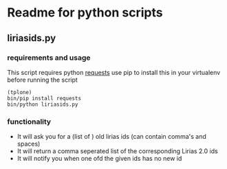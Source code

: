 # Readme for python scripts

## liriasids.py

### requirements and usage

This script requires python [requests](https://pypi.org/project/requests/)
use pip to install this in your virtualenv before running the script

~~~
(tplone)
bin/pip install requests
bin/python liriasids.py
~~~

### functionality

* It will ask you for a (list of ) old lirias ids (can contain comma's and spaces)
* It will return a comma seperated list of the corresponding Lirias 2.0 ids
* It will notify you when one ofd the given ids has no new id

